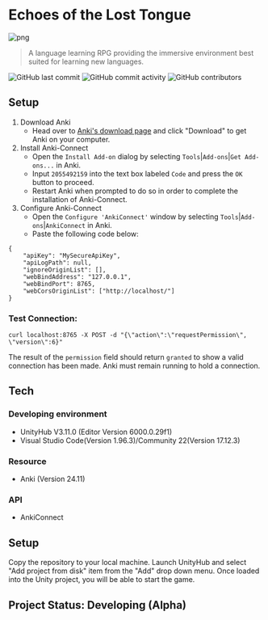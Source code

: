 # Echoes of the Lost Tongue
 ![png](https://github.com/user-attachments/assets/9e8a4c47-b21e-418d-b217-fa14a5386ece)

> A language learning RPG providing the immersive environment best suited for learning new languages.

![GitHub last commit](https://img.shields.io/github/last-commit/MarCrafting/Echoes-of-the-Lost-Tongue)
![GitHub commit activity](https://img.shields.io/github/commit-activity/w/marcrafting/echoes-of-the-lost-tongue)
![GitHub contributors](https://img.shields.io/github/contributors/marcrafting/echoes-of-the-lost-tongue)

## Setup
1. Download Anki
   * Head over to [Anki's download page](aaps.ankiweb.net) and click "Download" to get Anki on your computer.
2. Install Anki-Connect
   * Open the ```Install Add-on``` dialog by selecting ```Tools```|```Add-ons```|```Get Add-ons...``` in Anki.
   * Input ```2055492159``` into the text box labeled ```Code``` and press the ```OK``` button to proceed.
   * Restart Anki when prompted to do so in order to complete the installation of Anki-Connect.
3. Configure Anki-Connect
   * Open the ```Configure 'AnkiConnect'``` window by selecting ```Tools```|```Add-ons```|```AnkiConnect``` in Anki.
   * Paste the following code below:
~~~
{
    "apiKey": "MySecureApiKey",
    "apiLogPath": null,
    "ignoreOriginList": [],
    "webBindAddress": "127.0.0.1",
    "webBindPort": 8765,
    "webCorsOriginList": ["http://localhost/"]
}
~~~

### Test Connection:
~~~
curl localhost:8765 -X POST -d "{\"action\":\"requestPermission\", \"version\":6}"
~~~
The result of the ```permission``` field should return ```granted``` to show a valid connection has been made.
Anki must remain running to hold a connection.

## Tech
### Developing environment
* UnityHub V3.11.0 (Editor Version 6000.0.29f1)
* Visual Studio Code(Version 1.96.3)/Community 22(Version 17.12.3)
### Resource
* Anki (Version 24.11)
### API
* AnkiConnect

## Setup
Copy the repository to your local machine.
Launch UnityHub and select "Add project from disk" item from the "Add" drop down menu.
Once loaded into the Unity project, you will be able to start the game.

## Project Status: Developing (Alpha)

